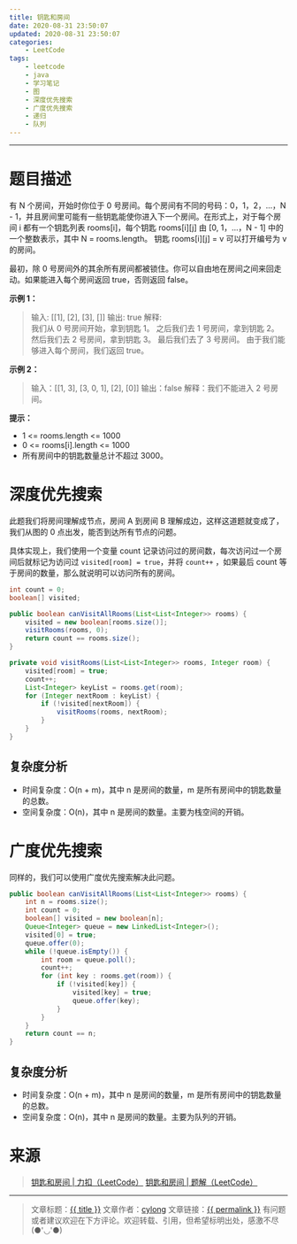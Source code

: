 ```yaml
---
title: 钥匙和房间
date: 2020-08-31 23:50:07
updated: 2020-08-31 23:50:07
categories:
    - LeetCode
tags:
    - leetcode
    - java
    - 学习笔记
    - 图
    - 深度优先搜索
    - 广度优先搜索
    - 递归
    - 队列
---
```

---

# 题目描述

有 N 个房间，开始时你位于 0 号房间。每个房间有不同的号码：0，1，2，...，N - 1，并且房间里可能有一些钥匙能使你进入下一个房间。在形式上，对于每个房间 i 都有一个钥匙列表 rooms[i]，每个钥匙 rooms[i][j] 由 [0, 1，...，N - 1] 中的一个整数表示，其中 N = rooms.length。 钥匙 rooms[i][j] = v 可以打开编号为 v 的房间。

最初，除 0 号房间外的其余所有房间都被锁住。你可以自由地在房间之间来回走动。如果能进入每个房间返回 true，否则返回 false。

**示例 1：**
> 输入: [\[1\], \[2\], \[3\], []]
> 输出: true
> 解释:  
> 我们从 0 号房间开始，拿到钥匙 1。
> 之后我们去 1 号房间，拿到钥匙 2。
> 然后我们去 2 号房间，拿到钥匙 3。
> 最后我们去了 3 号房间。
> 由于我们能够进入每个房间，我们返回 true。

**示例 2：**
> 输入：[[1, 3], [3, 0, 1], \[2\], [0]]
> 输出：false
> 解释：我们不能进入 2 号房间。

**提示：**
* 1 <= rooms.length <= 1000
* 0 <= rooms[i].length <= 1000
* 所有房间中的钥匙数量总计不超过 3000。

<!-- more -->

# 深度优先搜索

此题我们将房间理解成节点，房间 A 到房间 B 理解成边，这样这道题就变成了，我们从图的 0 点出发，能否到达所有节点的问题。

具体实现上，我们使用一个变量 count 记录访问过的房间数，每次访问过一个房间后就标记为访问过 `visited[room] = true`，并将 `count++` ，如果最后 count 等于房间的数量，那么就说明可以访问所有的房间。

```java
int count = 0;
boolean[] visited;

public boolean canVisitAllRooms(List<List<Integer>> rooms) {
    visited = new boolean[rooms.size()];
    visitRooms(rooms, 0);
    return count == rooms.size();
}

private void visitRooms(List<List<Integer>> rooms, Integer room) {
    visited[room] = true;
    count++;
    List<Integer> keyList = rooms.get(room);
    for (Integer nextRoom : keyList) {
        if (!visited[nextRoom]) {
            visitRooms(rooms, nextRoom);
        }
    }
}
```

## 复杂度分析

* 时间复杂度：O(n + m)，其中 n 是房间的数量，m 是所有房间中的钥匙数量的总数。
* 空间复杂度：O(n)，其中 n 是房间的数量。主要为栈空间的开销。

# 广度优先搜索

同样的，我们可以使用广度优先搜索解决此问题。

```java
public boolean canVisitAllRooms(List<List<Integer>> rooms) {
    int n = rooms.size();
    int count = 0;
    boolean[] visited = new boolean[n];
    Queue<Integer> queue = new LinkedList<Integer>();
    visited[0] = true;
    queue.offer(0);
    while (!queue.isEmpty()) {
        int room = queue.poll();
        count++;
        for (int key : rooms.get(room)) {
            if (!visited[key]) {
                visited[key] = true;
                queue.offer(key);
            }
        }
    }
    return count == n;
}
```

## 复杂度分析

* 时间复杂度：O(n + m)，其中 n 是房间的数量，m 是所有房间中的钥匙数量的总数。
* 空间复杂度：O(n)，其中 n 是房间的数量。主要为队列的开销。

# 来源
> [钥匙和房间 | 力扣（LeetCode）][1]
> [钥匙和房间 | 题解（LeetCode）][2]

---

> 文章标题：<a href='{{ permalink }}' title='{{ title }}' >{{ title }}</a>
> 文章作者：[cylong](http://www.cylong.com/about/ "cylong")
> 文章链接：<a href='{{ permalink }}' title='{{ title }}' >{{ permalink }}</a>
> 有问题或者建议欢迎在下方评论。欢迎转载、引用，但希望标明出处，感激不尽(●'◡'●)

[1]: https://leetcode-cn.com/problems/keys-and-rooms/ "钥匙和房间 | 力扣（LeetCode）"
[2]: https://leetcode-cn.com/problems/keys-and-rooms/solution/yao-chi-he-fang-jian-by-leetcode-solution/ "钥匙和房间 | 题解（LeetCode）"
